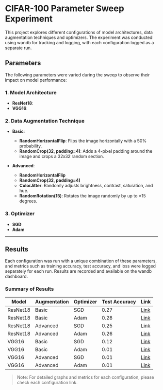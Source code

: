 # CIFAR-100 Parameter Sweep Experiment

This project explores different configurations of model architectures, data augmentation techniques and optimizers. The experiment was conducted using wandb for tracking and logging, with each configuration logged as a separate run.

## Parameters

The following parameters were varied during the sweep to observe their impact on model performance:

### 1. Model Architecture
   - **ResNet18**: 
   - **VGG16**:

### 2. Data Augmentation Technique
   - **Basic**:
     - **RandomHorizontalFlip**: Flips the image horizontally with a 50% probability.
     - **RandomCrop(32, padding=4)**: Adds a 4-pixel padding around the image and crops a 32x32 random section.
   
   - **Advanced**:
     - **RandomHorizontalFlip**
     - **RandomCrop(32, padding=4)**
     - **ColorJitter**: Randomly adjusts brightness, contrast, saturation, and hue.
     - **RandomRotation(15)**: Rotates the image randomly by up to ±15 degrees.

### 3. Optimizer
   - **SGD**
   - **Adam**

---

## Results

Each configuration was run with a unique combination of these parameters, and metrics such as training accuracy, test accuracy, and loss were logged separately for each run. Results are recorded and available on the wandb dashboard.

### Summary of Results

| Model     | Augmentation | Optimizer | Test Accuracy | Link |
|-----------|--------------|-----------|---------------|-------------|
| ResNet18  | Basic        | SGD       | 0.27         | [Link](https://wandb.ai/stefaneduard2002-universitatea-alexandru-ioan-cuza-din-ia-i/ResNet18_basic_SGD_2024-11-03_21-05-01?nw=nwuserstefaneduard2002) |
| ResNet18  | Basic        | Adam       | 0.28         | [Link](https://wandb.ai/stefaneduard2002-universitatea-alexandru-ioan-cuza-din-ia-i/ResNet18_basic_Adam_2024-11-03_21-10-01?nw=nwuserstefaneduard2002) |
| ResNet18  | Advanced     | SGD      | 0.25         | [Link](https://wandb.ai/stefaneduard2002-universitatea-alexandru-ioan-cuza-din-ia-i/ResNet18_advanced_SGD_2024-11-03_21-15-28?nw=nwuserstefaneduard2002) |
| ResNet18     | Advanced     | Adam      | 0.26         | [Link](https://wandb.ai/stefaneduard2002-universitatea-alexandru-ioan-cuza-din-ia-i/ResNet18_advanced_Adam_2024-11-04_09-38-22?nw=nwuserstefaneduard2002) |
| VGG16     | Basic     | SGD      | 0.12         | [Link](https://wandb.ai/stefaneduard2002-universitatea-alexandru-ioan-cuza-din-ia-i/VGG16_basic_SGD_2024-11-04_08-18-48?nw=nwuserstefaneduard2002) |
| VGG16     | Basic     | Adam      | 0.01         | [Link](https://wandb.ai/stefaneduard2002-universitatea-alexandru-ioan-cuza-din-ia-i/VGG16_basic_Adam_2024-11-04_08-30-28?nw=nwuserstefaneduard2002) |
| VGG16     | Advanced     | SGD      | 0.01         | [Link](https://wandb.ai/stefaneduard2002-universitatea-alexandru-ioan-cuza-din-ia-i/VGG16_advanced_SGD_2024-11-04_08-47-56?nw=nwuserstefaneduard2002) |
| VGG16     | Advanced     | Adam      | 0.01         | [Link](https://wandb.ai/stefaneduard2002-universitatea-alexandru-ioan-cuza-din-ia-i/VGG16_advanced_Adam_2024-11-04_09-05-47?nw=nwuserstefaneduard2002) |


> Note: For detailed graphs and metrics for each configuration, please check each configuration link.

